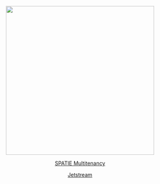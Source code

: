 <p align="center"><a href="https://laravel.com" target="_blank"><img src="https://raw.githubusercontent.com/laravel/art/master/logo-lockup/5%20SVG/2%20CMYK/1%20Full%20Color/laravel-logolockup-cmyk-red.svg" width="400"></a></p>

<p align="center">
<a href="https://spatie.be/docs/laravel-multitenancy/v2/introduction">SPATIE Multitenancy</a>
</p>
<p align="center">
    <a href="https://jetstream.laravel.com/2.x/introduction.html">Jetstream</a>
</p>


